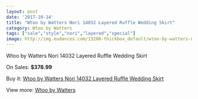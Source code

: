 ```yaml
---
layout: post
date: '2017-10-14'
title: "Wtoo by Watters Nori 14032 Layered Ruffle Wedding Skirt"
category: Wtoo by Watters
tags: ["sale","style","nori","layered","special"]
image: http://img.eudances.com/13206-thickbox_default/wtoo-by-watters-nori-14032-layered-ruffle-wedding-skirt.jpg
---
```

Wtoo by Watters Nori 14032 Layered Ruffle Wedding Skirt

On Sales: **$378.99**
<a href="https://www.eudances.com/en/wtoo-by-watters/3997-wtoo-by-watters-nori-14032-layered-ruffle-wedding-skirt.html"><amp-img layout="responsive" width="600" height="600" src="//img.eudances.com/13206-thickbox_default/wtoo-by-watters-nori-14032-layered-ruffle-wedding-skirt.jpg" alt="Wtoo by Watters Nori 14032 Layered Ruffle Wedding Skirt 0" /></a>
<a href="https://www.eudances.com/en/wtoo-by-watters/3997-wtoo-by-watters-nori-14032-layered-ruffle-wedding-skirt.html"><amp-img layout="responsive" width="600" height="600" src="//img.eudances.com/13208-thickbox_default/wtoo-by-watters-nori-14032-layered-ruffle-wedding-skirt.jpg" alt="Wtoo by Watters Nori 14032 Layered Ruffle Wedding Skirt 1" /></a>
<a href="https://www.eudances.com/en/wtoo-by-watters/3997-wtoo-by-watters-nori-14032-layered-ruffle-wedding-skirt.html"><amp-img layout="responsive" width="600" height="600" src="//img.eudances.com/13207-thickbox_default/wtoo-by-watters-nori-14032-layered-ruffle-wedding-skirt.jpg" alt="Wtoo by Watters Nori 14032 Layered Ruffle Wedding Skirt 2" /></a>

Buy it: [Wtoo by Watters Nori 14032 Layered Ruffle Wedding Skirt](https://www.eudances.com/en/wtoo-by-watters/3997-wtoo-by-watters-nori-14032-layered-ruffle-wedding-skirt.html "Wtoo by Watters Nori 14032 Layered Ruffle Wedding Skirt")

View more: [Wtoo by Watters](https://www.eudances.com/en/49-wtoo-by-watters "Wtoo by Watters")